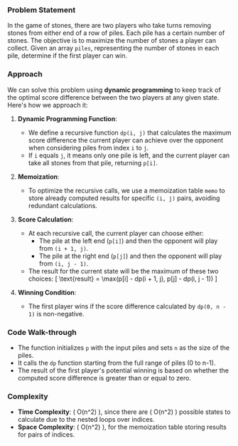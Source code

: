 ### Problem Statement
In the game of stones, there are two players who take turns removing stones from either end of a row of piles. Each pile has a certain number of stones. The objective is to maximize the number of stones a player can collect. Given an array `piles`, representing the number of stones in each pile, determine if the first player can win.

### Approach
We can solve this problem using **dynamic programming** to keep track of the optimal score difference between the two players at any given state. Here's how we approach it:

1. **Dynamic Programming Function**:
   - We define a recursive function `dp(i, j)` that calculates the maximum score difference the current player can achieve over the opponent when considering piles from index `i` to `j`.
   - If `i` equals `j`, it means only one pile is left, and the current player can take all stones from that pile, returning `p[i]`.

2. **Memoization**:
   - To optimize the recursive calls, we use a memoization table `memo` to store already computed results for specific `(i, j)` pairs, avoiding redundant calculations.

3. **Score Calculation**:
   - At each recursive call, the current player can choose either:
     - The pile at the left end (`p[i]`) and then the opponent will play from `(i + 1, j)`.
     - The pile at the right end (`p[j]`) and then the opponent will play from `(i, j - 1)`.
   - The result for the current state will be the maximum of these two choices:
     \[
     \text{result} = \max(p[i] - dp(i + 1, j), p[j] - dp(i, j - 1))
     \]

4. **Winning Condition**:
   - The first player wins if the score difference calculated by `dp(0, n - 1)` is non-negative.

### Code Walk-through
- The function initializes `p` with the input piles and sets `n` as the size of the piles.
- It calls the `dp` function starting from the full range of piles (0 to n-1).
- The result of the first player's potential winning is based on whether the computed score difference is greater than or equal to zero.

### Complexity
- **Time Complexity**: \( O(n^2) \), since there are \( O(n^2) \) possible states to calculate due to the nested loops over indices.
- **Space Complexity**: \( O(n^2) \), for the memoization table storing results for pairs of indices.

